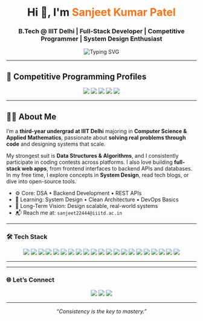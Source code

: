 <!-- GitHub Profile README for Sanjeet Kumar Patel -->

<div align="center">

<h1>Hi 👋, I'm <span style="color:#f97316;">Sanjeet Kumar Patel</span></h1>
<h3>B.Tech @ IIIT Delhi | Full-Stack Developer | Competitive Programmer | System Design Enthusiast</h3>

<img src="https://readme-typing-svg.demolab.com?font=Fira+Code&weight=500&pause=1200&color=16F2B3&center=true&vCenter=true&width=480&lines=Full-Stack+Dev+%7C+DSA+%7C+System+Design;Competitive+Programmer+%7C+Open+Source+Explorer;Code.+Learn.+Build.+Repeat." alt="Typing SVG" />

</div>

---

## 🏁 Competitive Programming Profiles

<p align="center">
  <a href="https://leetcode.com/Sanjeet63/"><img src="https://img.shields.io/badge/LeetCode-Knight-orange?style=for-the-badge&logo=leetcode&logoColor=white" /></a>
  <a href="https://codeforces.com/profile/Sanjeet63"><img src="https://img.shields.io/badge/Codeforces-Specialist-blue?style=for-the-badge&logo=codeforces&logoColor=white" /></a>
  <a href="https://www.codechef.com/users/sanjeet63"><img src="https://img.shields.io/badge/CodeChef-3%E2%AD%90-brown?style=for-the-badge&logo=codechef" /></a>
  <a href="https://www.geeksforgeeks.org/user/sanjeetpa8uzf/"><img src="https://img.shields.io/badge/GeeksforGeeks-1F8F1?style=for-the-badge&logo=geeksforgeeks&logoColor=white" /></a>
  <a href="https://www.naukri.com/code360/profile/sanjeet4523"><img src="https://img.shields.io/badge/Coding Ninjas-FA5502?style=for-the-badge&logo=naukri&logoColor=white" /></a>
</p>

---

## 🧑‍💻 About Me

I’m a **third-year undergrad at IIIT Delhi** majoring in **Computer Science & Applied Mathematics**, passionate about **solving real problems through code** and designing systems that scale.

My strongest suit is **Data Structures & Algorithms**, and I consistently participate in coding contests across platforms. I also love building **full-stack web apps**, from frontend interfaces to backend APIs and databases.  
In my free time, I explore concepts in **System Design**, read tech blogs, or dive into open-source tools.

- ⚙️ Core: DSA • Backend Development • REST APIs  
- 🌱 Learning: System Design • Clean Architecture • DevOps Basics  
- 🧠 Long-Term Vision: Design scalable, real-world systems  
- 📬 Reach me at: `sanjeet22444@iiitd.ac.in`

---

### 🛠️ Tech Stack

<p align="center">

  <img src="https://img.shields.io/badge/C++-004482?style=flat-square&logo=c%2B%2B&logoColor=white" />
  <img src="https://img.shields.io/badge/Java-ED8B00?style=flat-square&logo=java&logoColor=white" />
  <img src="https://img.shields.io/badge/Python-3776AB?style=flat-square&logo=python&logoColor=white" />
  <img src="https://img.shields.io/badge/JavaScript-F7DF1E?style=flat-square&logo=javascript&logoColor=black" />
  <img src="https://img.shields.io/badge/HTML-E34F26?style=flat-square&logo=html5&logoColor=white" />
  <img src="https://img.shields.io/badge/CSS-1572B6?style=flat-square&logo=css3&logoColor=white" />
  <img src="https://img.shields.io/badge/React-20232A?style=flat-square&logo=react&logoColor=61DAFB" />
  <img src="https://img.shields.io/badge/Node.js-339933?style=flat-square&logo=node.js&logoColor=white" />
  <img src="https://img.shields.io/badge/Express.js-000000?style=flat-square&logo=express&logoColor=white" />
  <img src="https://img.shields.io/badge/MongoDB-47A248?style=flat-square&logo=mongodb&logoColor=white" />
  <img src="https://img.shields.io/badge/MySQL-005C84?style=flat-square&logo=mysql&logoColor=white" />
  <img src="https://img.shields.io/badge/Tailwind_CSS-38B2AC?style=flat-square&logo=tailwind-css&logoColor=white" />
  <img src="https://img.shields.io/badge/Firebase-FFCA28?style=flat-square&logo=firebase&logoColor=black" />
  <img src="https://img.shields.io/badge/Render-0099e5?style=flat-square&logo=render&logoColor=white" />
  <img src="https://img.shields.io/badge/Linux-FCC624?style=flat-square&logo=linux&logoColor=black" />
  <img src="https://img.shields.io/badge/Git-F05032?style=flat-square&logo=git&logoColor=white" />
  <img src="https://img.shields.io/badge/GitHub-181717?style=flat-square&logo=github&logoColor=white" />
  <img src="https://img.shields.io/badge/Postman-FF6C37?style=flat-square&logo=postman&logoColor=white" />
  <img src="https://img.shields.io/badge/VSCode-007ACC?style=flat-square&logo=visualstudiocode&logoColor=white" />
  <img src="https://img.shields.io/badge/Figma-000000?style=flat-square&logo=figma&logoColor=white" />
  <img src="https://img.shields.io/badge/Canva-00C4CC?style=flat-square&logo=canva&logoColor=white" />

</p>

---

---

### 🌐 Let’s Connect

<p align="center">
  <a href="https://www.linkedin.com/in/sanjeet-patel-08785725a/"><img src="https://img.shields.io/badge/LinkedIn-0077B5.svg?style=for-the-badge&logo=linkedin&logoColor=white" /></a>
  <a href="https://github.com/Sanjeet63"><img src="https://img.shields.io/badge/GitHub-181717.svg?style=for-the-badge&logo=github&logoColor=white" /></a>
  <a href="mailto:sanjeet22444@iiitd.ac.in"><img src="https://img.shields.io/badge/Gmail-D14836?style=for-the-badge&logo=gmail&logoColor=white" /></a>
</p>

---

<p align="center"><i>“Consistency is the key to mastery.”</i></p>
